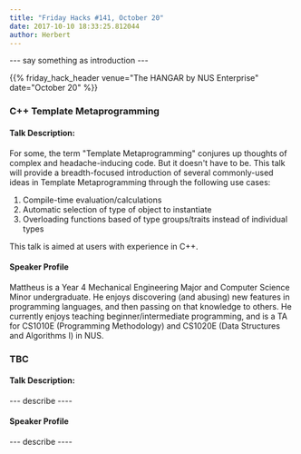 ```yaml
---
title: "Friday Hacks #141, October 20"
date: 2017-10-10 18:33:25.812044
author: Herbert
---
```


--- say something as introduction ---

{{% friday_hack_header venue="The HANGAR by NUS Enterprise" date="October 20" %}}


### C++ Template Metaprogramming

#### Talk Description:

For some, the term "Template Metaprogramming" conjures up thoughts of complex and headache-inducing code. But it doesn't have to be. This talk will provide a breadth-focused introduction of several commonly-used ideas in Template Metaprogramming through the following use cases:

1. Compile-time evaluation/calculations
2. Automatic selection of type of object to instantiate
3. Overloading functions based of type groups/traits instead of individual types

This talk is aimed at users with experience in C++.

#### Speaker Profile

Mattheus is a Year 4 Mechanical Engineering Major and Computer Science Minor undergraduate. He enjoys discovering (and abusing) new features in programming languages, and then passing on that knowledge to others. He currently enjoys teaching beginner/intermediate programming, and is a TA for CS1010E (Programming Methodology) and CS1020E (Data Structures and Algorithms I) in NUS.

### TBC

#### Talk Description:

--- describe ----

#### Speaker Profile

--- describe ----

